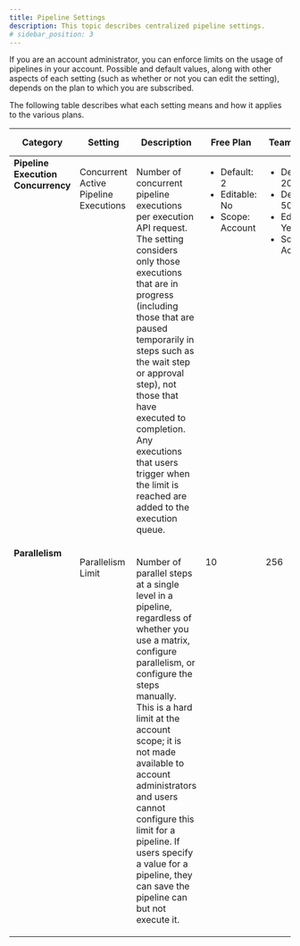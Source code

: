 ```yaml
---
title: Pipeline Settings
description: This topic describes centralized pipeline settings.
# sidebar_position: 3
---
```

If you are an account administrator, you can enforce limits on the usage of pipelines in your account. Possible and default values, along with other aspects of each setting (such as whether or not you can edit the setting), depends on the plan to which you are subscribed.

The following table describes what each setting means and how it applies to the various plans.

<table>
  <thead>
    <tr>
      <th>Category</th>
      <th>Setting</th>
      <th>Description</th>
      <th>Free Plan</th>
      <th>Team Plan</th>
      <th>Enterprise Plan</th>
    </tr>
  </thead>
  <tbody>
    <tr valign="top">
      <td>
        <strong>Pipeline Execution Concurrency</strong>
      </td>
      <td>
        <p>Concurrent Active Pipeline Executions</p>
      </td>
      <td>
        <p>Number of concurrent pipeline executions per execution API request. The setting considers only those executions that are in progress (including those that are paused temporarily in steps such as the wait step or approval step), not those that have executed to completion. Any executions that users trigger when the limit is reached are added to the execution queue.</p>
      </td>
      <td>
        <ul>
          <li>Default: 2</li>
          <li>Editable: No</li>
          <li>Scope: Account </li>
        </ul>
      </td>
      <td>
        <ul>
          <li>Default: 200</li>
          <li>Default: 500</li>
          <li>Editable: Yes</li>
          <li>Scope: Account </li>
        </ul>
      </td>
            <td>
        <ul>
          <li>Default: 500</li>
          <li>Default: 1000</li>
          <li>Editable: Yes</li>
          <li>Scope: Account </li>
        </ul>
      </td>
    </tr>
    <tr valign="top">
      <td>
        <strong>Parallelism</strong>
      </td>
      <td>
        <p>Parallelism Limit</p>
      </td>
      <td>
        <p>Number of parallel steps at a single level in a pipeline, regardless of whether you use a matrix, configure parallelism, or configure the steps manually. This is a hard limit at the account scope; it is not made available to account administrators and users cannot configure this limit for a pipeline. If users specify a value for a pipeline, they can save the pipeline can but not execute it.</p>
      </td>
      <td>
        <p>10</p>
      </td>
      <td>
        <p>256</p>
      </td>
            <td>
        <p>256</p>
      </td>
    </tr>
  </tbody>
</table>
